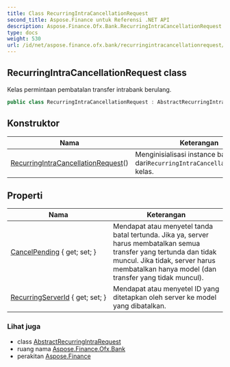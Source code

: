 ```yaml
---
title: Class RecurringIntraCancellationRequest
second_title: Aspose.Finance untuk Referensi .NET API
description: Aspose.Finance.Ofx.Bank.RecurringIntraCancellationRequest kelas. Kelas permintaan pembatalan transfer intrabank berulang.
type: docs
weight: 530
url: /id/net/aspose.finance.ofx.bank/recurringintracancellationrequest/
---
```

## RecurringIntraCancellationRequest class

Kelas permintaan pembatalan transfer intrabank berulang.

```csharp
public class RecurringIntraCancellationRequest : AbstractRecurringIntraRequest
```

## Konstruktor

| Nama | Keterangan |
| --- | --- |
| [RecurringIntraCancellationRequest](recurringintracancellationrequest/)() | Menginisialisasi instance baru dari`RecurringIntraCancellationRequest` kelas. |

## Properti

| Nama | Keterangan |
| --- | --- |
| [CancelPending](../../aspose.finance.ofx.bank/recurringintracancellationrequest/cancelpending/) { get; set; } | Mendapat atau menyetel tanda batal tertunda. Jika ya, server harus membatalkan semua transfer yang tertunda dan tidak muncul. Jika tidak, server harus membatalkan hanya model (dan transfer yang tidak muncul). |
| [RecurringServerId](../../aspose.finance.ofx.bank/recurringintracancellationrequest/recurringserverid/) { get; set; } | Mendapat atau menyetel ID yang ditetapkan oleh server ke model yang dibatalkan. |

### Lihat juga

* class [AbstractRecurringIntraRequest](../abstractrecurringintrarequest/)
* ruang nama [Aspose.Finance.Ofx.Bank](../../aspose.finance.ofx.bank/)
* perakitan [Aspose.Finance](../../)


